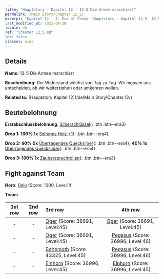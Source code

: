 ```yaml
---
title: "Hauptstory - Kapitel 12 - 12-5 Die Armee marschiert"
permalink: /Main Story/Chapter 12_5/
excerpt: "Kapitel 12 - 5. Era of Chaos  Hauptstory - Kapitel 12_5. 12-5 Die Armee marschiert"
last_modified_at: 2021-05-28
locale: de
ref: "Chapter 12_5.md"
toc: false
classes: wide
---
```


## Details

 **Name:** 12-5 Die Armee marschiert

 **Beschreibung:** Der Widerstand wächst von Tag zu Tag. Wir müssen uns entscheiden, ob wir weiterziehen oder umkehren wollen.

 **Related to:** [Hauptstory Kapitel 12](/de/Main Story/Chapter 12/)

## Beutebelohnung

 **Erstabschlussbelohnung:** [Silberschlüssel](/ItemsDE/con_693/){: .btn .btn--era3}

 **Drop 1:** **100% 1x** [Seltenes Holz +1](/ItemsDE/mat_41/){: .btn .btn--era4}

 **Drop 2:** **60% 0x** [Überragendes Quecksilber](/ItemsDE/mat_35/){: .btn .btn--era4}, **40% 1x** [Überragendes Quecksilber](/ItemsDE/mat_35/){: .btn .btn--era4}

 **Drop 3:** **100% 1x** [Zauberspruchrollen](/ItemsDE/con_694/){: .btn .btn--era3}


## Fight against Team
 **Hero:** [Gelu](/de/heroes/Gelu/) (Score: 1000, Level:1)

 **Team:**


  | 1st row | 2nd row | 3rd row | 4th row |
  |:----:|:----:|:----|:----:|
  | - | - | [Oger](/de/units/Ogre/) (Score: 36691, Level:45)  | [Oger](/de/units/Ogre/) (Score: 36691, Level:45)  |
  | - | - | [Oger](/de/units/Ogre/) (Score: 36691, Level:45)  | [Pegasus](/de/units/Pegasus/) (Score: 36996, Level:46)  |
  | - | - | [Behemoth](/de/units/Behemoth/) (Score: 43325, Level:45)  | [Pegasus](/de/units/Pegasus/) (Score: 36996, Level:46)  |
  | - | - | [Einhorn](/de/units/Unicorn/) (Score: 36996, Level:45)  | [Einhorn](/de/units/Unicorn/) (Score: 36996, Level:45)  |


